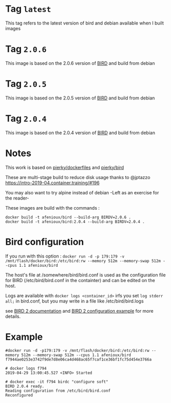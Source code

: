 # Tag `latest`
This tag refers to the latest version of bird and debian available when I built images

# Tag `2.0.6`
This image is based on the 2.0.6 version of [BIRD](https://bird.network.cz) and build from debian

# Tag `2.0.5`
This image is based on the 2.0.5 version of [BIRD](https://bird.network.cz) and build from debian

# Tag `2.0.4`
This image is based on the 2.0.4 version of [BIRD](https://bird.network.cz) and build from debian

# Notes

This work is based on [pierky/dockerfiles](https://github.com/pierky/dockerfiles) and [pierky/bird](https://hub.docker.com/r/pierky/bird)

These are multi-stage build to reduce disk usage thanks to @jptazzo https://intro-2019-04.container.training/#196

You may also want to try alpine instead of debian -Left as an exercise for the reader-

These images are build with the commands : 
```
docker build -t afenioux/bird --build-arg BIRDV=2.0.6 .
docker build -t afenioux/bird:2.0.4 --build-arg BIRDV=2.0.4 .
```

# Bird configuration

If you run with this option : `docker run -d -p 179:179 -v /mnt/flash/docker/bird:/etc/bird:rw --memory 512m --memory-swap 512m --cpus 1.1 afenioux/bird`

The host's file at /somewhere/bird/bird.conf is used as the configuration file for BIRD (/etc/bird/bird.conf in the containter) and can be edited
on the host.

Logs are available with `docker logs <container_id>` irfs you set `log stderr all;` in bird.conf, but you may write in a file like /etc/bird/bird.logs

see [BIRD 2 documentation](https://bird.network.cz/?get_doc&f=bird.html&v=20)
and [BIRD 2 configuration example](https://github.com/BIRD/bird/blob/master/doc/bird.conf.example)
for more details.

# Example
```
#docker run -d -p179:179 -v /mnt/flash/docker/bird:/etc/bird:rw --memory 512m --memory-swap 512m --cpus 1.1 afenioux/bird
f7944ae0253e3742f9de7d8e06ca4d468ac65f7caf1ce36bf1fc75d454e3766a

# docker logs f794
2019-04-29 13:00:45.527 <INFO> Started

# docker exec -it f794 birdc "configure soft"
BIRD 2.0.4 ready.
Reading configuration from /etc/bird/bird.conf
Reconfigured
```
